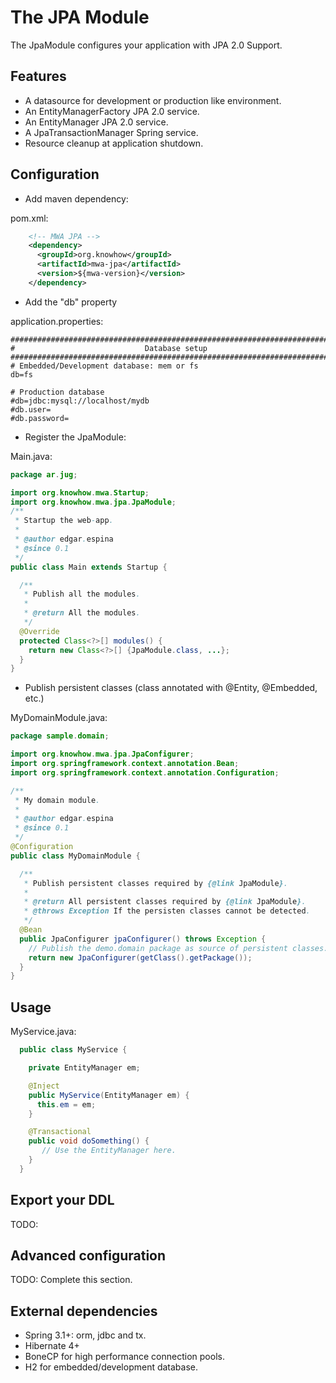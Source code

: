 # The JPA Module
The JpaModule configures your application with JPA 2.0 Support.

## Features
* A datasource for development or production like environment.
* An EntityManagerFactory JPA 2.0 service.
* An EntityManager JPA 2.0 service.
* A JpaTransactionManager Spring service.
* Resource cleanup at application shutdown.

## Configuration
* Add maven dependency:

pom.xml:

```xml
    <!-- MWA JPA -->
    <dependency>
      <groupId>org.knowhow</groupId>
      <artifactId>mwa-jpa</artifactId>
      <version>${mwa-version}</version>
    </dependency>
```

* Add the "db" property

application.properties:

```properties
###############################################################################
#                             Database setup
###############################################################################
# Embedded/Development database: mem or fs
db=fs

# Production database
#db=jdbc:mysql://localhost/mydb
#db.user=
#db.password=
```

* Register the JpaModule:

Main.java:

```java
package ar.jug;

import org.knowhow.mwa.Startup;
import org.knowhow.mwa.jpa.JpaModule;
/**
 * Startup the web-app.
 *
 * @author edgar.espina
 * @since 0.1
 */
public class Main extends Startup {

  /**
   * Publish all the modules.
   *
   * @return All the modules.
   */
  @Override
  protected Class<?>[] modules() {
    return new Class<?>[] {JpaModule.class, ...};
  }
}
```
* Publish persistent classes (class annotated with @Entity, @Embedded, etc.)

MyDomainModule.java:

```java
package sample.domain;

import org.knowhow.mwa.jpa.JpaConfigurer;
import org.springframework.context.annotation.Bean;
import org.springframework.context.annotation.Configuration;

/**
 * My domain module.
 *
 * @author edgar.espina
 * @since 0.1
 */
@Configuration
public class MyDomainModule {

  /**
   * Publish persistent classes required by {@link JpaModule}.
   *
   * @return All persistent classes required by {@link JpaModule}.
   * @throws Exception If the persisten classes cannot be detected.
   */
  @Bean
  public JpaConfigurer jpaConfigurer() throws Exception {
    // Publish the demo.domain package as source of persistent classes.
    return new JpaConfigurer(getClass().getPackage());
  }
}

```

## Usage
MyService.java:

```java
  public class MyService {

    private EntityManager em;

    @Inject
    public MyService(EntityManager em) {
      this.em = em;
    }

    @Transactional
    public void doSomething() {
       // Use the EntityManager here.
    }
  }
```
## Export your DDL
  TODO:

## Advanced configuration
  TODO: Complete this section.

## External dependencies
* Spring 3.1+: orm, jdbc and tx.
* Hibernate 4+
* BoneCP for high performance connection pools.
* H2 for embedded/development database.